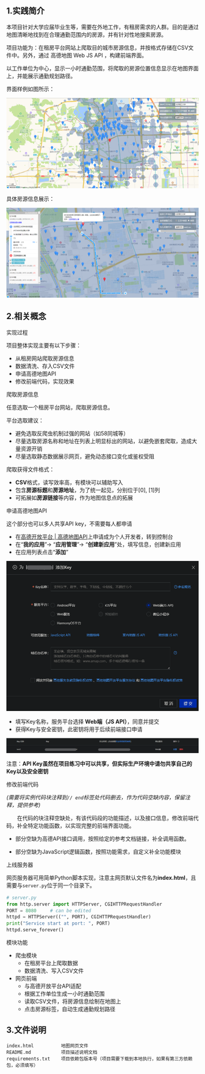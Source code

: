 ## 1.实践简介


本项目针对大学应届毕业生等，需要在外地工作，有租房需求的人群。目的是通过地图清晰地找到在合理通勤范围内的房源，并有针对性地搜索房源。

项目功能为：在租房平台网站上爬取目的城市房源信息，并按格式存储在CSV文件中。另外，通过 高德地图 Web JS API ，构建前端界面。

以工作单位为中心，显示一小时通勤范围，将爬取的房源位置信息显示在地图界面上，并能展示通勤规划路径。

界面样例如图所示：

![](./assets/a10080a8102d060df30a2d71c73ec397.png)

具体房源信息展示：

![](./assets/44a434b355ae984abfcd1bc6b913667e.png)

## 2.相关概念


实现过程

项目整体实现主要有以下步骤：

- 从租房网站爬取房源信息
- 数据清洗、存入CSV文件
- 申请高德地图API
- 修改前端代码，实现效果

爬取房源信息

任意选取一个租房平台网站，爬取房源信息。

平台选取建议：

- 避免选取反爬虫机制过强的网站（如58同城等）
- 尽量选取房源名称和地址在列表上明显标出的网站，以避免嵌套爬取，造成大量资源开销
- 尽量选取静态数据展示网页，避免动态接口变化或鉴权受阻

爬取获得文件格式：

- **CSV**格式，读写效率高，有模块可以辅助写入
- 包含**房源标题**和**房源地址**，为了统一起见，分别位于[0], [1]列
- 可拓展如**房源链接**等内容，作为地图信息点的拓展

申请高德地图API

这个部分也可以多人共享API key，不需要每人都申请

- 在[高德开放平台 | 高德地图API](https://lbs.amap.com/)上申请成为个人开发者，转到控制台
- 在“**我的应用**”-> “**应用管理**”-> “**创建新应用**”处，填写信息，创建新应用
- 在应用列表点击“**添加**”

![](./assets/f370d0619d4cedc5fdbe4e753560376b.png)

- 填写Key名称，服务平台选择 **Web端（JS API）**，同意并提交
- 获得Key与安全密钥，此密钥将用于后续前端接口申请

![](./assets/dc4c88bfd8877fc1dca570c232eb94ab.png)

 注意：**API Key虽然在项目练习中可以共享，但实际生产环境中请勿共享自己的Key以及安全密钥**

修改前端代码

*(需要将实例代码块注释到`// end`标签处代码删去，作为代码空缺内容，保留注释，提供参考)*

&emsp;&emsp;在代码的块注释空缺处，有该代码段的功能描述，以及接口信息，修改前端代码，补全特定功能函数，以实现完整的前端界面功能。

* 部分空缺为高德API接口调用，按照给定的参考文档链接，补全调用函数。

* 部分空缺为JavaScript逻辑函数，按照功能需求，自定义补全功能模块

上线服务器

网页服务器可用简单Python脚本实现，注意主网页默认文件名为**index.html**，且需要与`server.py`位于同一个目录下。

```python
# server.py
from http.server import HTTPServer, CGIHTTPRequestHandler
PORT = 8080		# can be edited
httpd = HTTPServer(("", PORT), CGIHTTPRequestHandler)
print("Service start at port: ", PORT)
httpd.serve_forever()
```

模块功能

- 爬虫模块
  - 在租房平台上爬取数据
  - 数据清洗、写入CSV文件
- 网页前端
  - 与高德开放平台API适配
  - 根据工作单位生成一小时通勤范围
  - 读取CSV文件，将房源信息绘制在地图上
  - 点击房源标签，自动生成通勤规划路径

## 3.文件说明

```text
index.html          地图网页文件
README.md			项目描述说明文档
requirements.txt	项目依赖包版本号（项目需要下载到本地执行，如果有第三方依赖包，必须填写）
```
